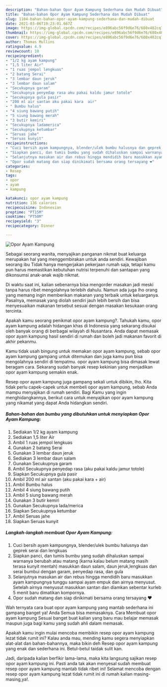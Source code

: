 ```yaml
---
description: "Bahan-bahan Opor Ayam Kampung Sederhana dan Mudah Dibuat"
title: "Bahan-bahan Opor Ayam Kampung Sederhana dan Mudah Dibuat"
slug: 1104-bahan-bahan-opor-ayam-kampung-sederhana-dan-mudah-dibuat
date: 2021-03-06T19:23:01.667Z
image: https://img-global.cpcdn.com/recipes/e896abc56f9d6e76/680x482cq70/opor-ayam-kampung-foto-resep-utama.jpg
thumbnail: https://img-global.cpcdn.com/recipes/e896abc56f9d6e76/680x482cq70/opor-ayam-kampung-foto-resep-utama.jpg
cover: https://img-global.cpcdn.com/recipes/e896abc56f9d6e76/680x482cq70/opor-ayam-kampung-foto-resep-utama.jpg
author: Thomas Mullins
ratingvalue: 4.9
reviewcount: 10
recipeingredient:
- "1/2 kg ayam kampung"
- "1,5 liter Air"
- "1 ruas jempol lengkuas"
- "2 batang Serai"
- "3 lembar daun jeruk"
- "3 lembar daun salam"
- "Secukupnya garam"
- "Secukupnya penyedap rasa aku pakai kaldu jamur totole"
- "Secukupnya gula pasir"
- "200 ml air santan aku pakai kara  air"
- " Bumbu halus"
- "4 siung bawang putih"
- "5 siung bawang merah"
- "3 butir kemiri"
- "Secukupnya ladamerica"
- "Secukupnya ketumbar"
- "Seruas jahe"
- "Seruas kunyit"
recipeinstructions:
- "Cuci bersih ayam kampungnya, blender/ulek bumbu halusnya dan geprek serai dan lengkuas"
- "Siapkan panci, dan tumis bumbu yang sudah dihaluskan sampai warnanya berubah atau matang (karna kalau belum matang masih terasa kunyit mentah) masukkan daun salam, daun jeruk,lengkuas dan serai bumbui dengan garam, penyedap rasa, dan gula"
- "Selanjutnya masukan air dan rebus hingga mendidih baru masukkan ayam kampungnya tunggu sampai ayam empuk dan airnya menyusut. Setelah airnya menyusut masukkan santan dan diamkan sebentar kurleb 5 menit baru dimatikan kompornya."
- "Opor sudah matang dan siap dinikimati bersama orang tersayang ❤️"
categories:
- Resep
tags:
- opor
- ayam
- kampung

katakunci: opor ayam kampung 
nutrition: 136 calories
recipecuisine: Indonesian
preptime: "PT15M"
cooktime: "PT50M"
recipeyield: "3"
recipecategory: Dinner

---
```



![Opor Ayam Kampung](https://img-global.cpcdn.com/recipes/e896abc56f9d6e76/680x482cq70/opor-ayam-kampung-foto-resep-utama.jpg)

Sebagai seorang wanita, menyajikan panganan nikmat buat keluarga merupakan hal yang menggembirakan untuk anda sendiri. Kewajiban seorang ibu Tidak hanya mengerjakan pekerjaan rumah saja, tetapi kamu pun harus memastikan kebutuhan nutrisi terpenuhi dan santapan yang dikonsumsi anak-anak wajib nikmat.

Di waktu  saat ini, kalian sebenarnya bisa mengorder masakan jadi meski tanpa harus ribet mengolahnya terlebih dahulu. Namun ada juga lho orang yang memang ingin memberikan makanan yang terbaik untuk keluarganya. Pasalnya, memasak yang diolah sendiri jauh lebih bersih dan bisa menyesuaikan makanan tersebut sesuai dengan masakan kesukaan orang tercinta. 



Apakah kamu seorang penikmat opor ayam kampung?. Tahukah kamu, opor ayam kampung adalah hidangan khas di Indonesia yang sekarang disukai oleh banyak orang di berbagai wilayah di Nusantara. Anda dapat memasak opor ayam kampung hasil sendiri di rumah dan boleh jadi makanan favorit di akhir pekanmu.

Kamu tidak usah bingung untuk memakan opor ayam kampung, sebab opor ayam kampung gampang untuk ditemukan dan juga kamu pun bisa mengolahnya sendiri di tempatmu. opor ayam kampung bisa dimasak lewat beragam cara. Sekarang sudah banyak resep kekinian yang menjadikan opor ayam kampung semakin enak.

Resep opor ayam kampung juga gampang sekali untuk dibikin, lho. Kita tidak perlu capek-capek untuk membeli opor ayam kampung, sebab Anda mampu menyajikan di rumah sendiri. Bagi Kamu yang ingin menghidangkannya, berikut cara untuk menyajikan opor ayam kampung yang nikamat yang dapat Anda hidangkan sendiri.

<!--inarticleads1-->

##### Bahan-bahan dan bumbu yang dibutuhkan untuk menyiapkan Opor Ayam Kampung:

1. Sediakan 1/2 kg ayam kampung
1. Sediakan 1,5 liter Air
1. Ambil 1 ruas jempol lengkuas
1. Gunakan 2 batang Serai
1. Gunakan 3 lembar daun jeruk
1. Sediakan 3 lembar daun salam
1. Gunakan Secukupnya garam
1. Ambil Secukupnya penyedap rasa (aku pakai kaldu jamur totole)
1. Siapkan Secukupnya gula pasir
1. Ambil 200 ml air santan (aku pakai kara + air)
1. Ambil  Bumbu halus
1. Ambil 4 siung bawang putih
1. Ambil 5 siung bawang merah
1. Gunakan 3 butir kemiri
1. Gunakan Secukupnya lada/merica
1. Siapkan Secukupnya ketumbar
1. Ambil Seruas jahe
1. Siapkan Seruas kunyit




<!--inarticleads2-->

##### Langkah-langkah membuat Opor Ayam Kampung:

1. Cuci bersih ayam kampungnya, blender/ulek bumbu halusnya dan geprek serai dan lengkuas
1. Siapkan panci, dan tumis bumbu yang sudah dihaluskan sampai warnanya berubah atau matang (karna kalau belum matang masih terasa kunyit mentah) masukkan daun salam, daun jeruk,lengkuas dan serai bumbui dengan garam, penyedap rasa, dan gula
1. Selanjutnya masukan air dan rebus hingga mendidih baru masukkan ayam kampungnya tunggu sampai ayam empuk dan airnya menyusut. Setelah airnya menyusut masukkan santan dan diamkan sebentar kurleb 5 menit baru dimatikan kompornya.
1. Opor sudah matang dan siap dinikimati bersama orang tersayang ❤️




Wah ternyata cara buat opor ayam kampung yang mantab sederhana ini gampang banget ya! Anda Semua bisa memasaknya. Cara Membuat opor ayam kampung Sesuai banget buat kalian yang baru mau belajar memasak maupun juga bagi kamu yang sudah ahli dalam memasak.

Apakah kamu ingin mulai mencoba membikin resep opor ayam kampung lezat tidak rumit ini? Kalau anda mau, mending kamu segera menyiapkan alat-alat dan bahan-bahannya, maka bikin deh Resep opor ayam kampung yang enak dan sederhana ini. Betul-betul taidak sulit kan. 

Jadi, daripada kalian berfikir lama-lama, maka kita langsung sajikan resep opor ayam kampung ini. Pasti anda tak akan menyesal sudah membuat resep opor ayam kampung mantab tidak ribet ini! Selamat mencoba dengan resep opor ayam kampung lezat tidak rumit ini di rumah kalian masing-masing,ya!.

